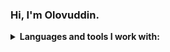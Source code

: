 ### Hi, I'm Olovuddin.

<details>
  <summary><b>Languages and tools I work with:</b></summary>
  <code><img src="https://upload.wikimedia.org/wikipedia/commons/thumb/6/61/HTML5_logo_and_wordmark.svg/2048px-HTML5_logo_and_wordmark.svg.png" width="100"   height="100"/></code>
  <code><img src="https://cdn.freebiesupply.com/logos/large/2x/css3-logo-png-transparent.png" width="110" height="110"/></code>
  <code><img src="https://upload.wikimedia.org/wikipedia/commons/thumb/9/96/Sass_Logo_Color.svg/1280px-Sass_Logo_Color.svg.png" width="100" height="100"/></code>
  <code><img src="https://upload.wikimedia.org/wikipedia/commons/thumb/b/b2/Bootstrap_logo.svg/1280px-Bootstrap_logo.svg.png" width="100" height="100"/></code>
  <code><img src="https://seeklogo.com/images/O/ottawa-js-logo-394DB38073-seeklogo.com.png" width="100" height="100"/></code>
  <code><img src="https://w7.pngwing.com/pngs/720/46/png-transparent-jquery-plain-wordmark-logo-icon-thumbnail.png" width="100" height="100"/></code>
  <code><img src="https://cdn.freebiesupply.com/logos/large/2x/react-1-logo-png-transparent.png" width="100" height="100"/></code>
  <code><img src="https://p1.hiclipart.com/preview/678/218/574/logo-logo-git-line-cheat-sheet-signage-cheating-mug-png-clipart.jpg" width="100" height="100"/></code>
  <code><img src="https://github.githubassets.com/images/modules/logos_page/GitHub-Mark.png" width="100" height="100"/></code>
  <code><img src="https://github.com/programmer0618/programmer0618/assets/112873241/e691ad3d-2272-4ca9-a042-6d753c912caf" width="100" height="100"/></code>
  <code><img src="https://github.com/programmer0618/programmer0618/assets/112873241/a8480d0c-3689-47d8-bc6d-e87832c8361a" width="100" height="100"/></code>
  <code><img src="https://github.com/programmer0618/programmer0618/assets/112873241/01019439-1f70-4789-8482-acfd2f67f429" width="100" height="100"/></code>
  <code><img src="https://github.com/programmer0618/programmer0618/assets/112873241/f2225e09-75a8-4326-97ec-583b0a0a3102" width="100" height="100"/></code>
  <code><img src="https://github.com/programmer0618/programmer0618/assets/112873241/bb7a58b1-ae01-4a59-88ba-e46ab20836d7" width="100" height="100"/></code>
  <code><img src="[https://github.com/programmer0618/programmer0618/assets/112873241/bb7a58b1-ae01-4a59-88ba-e46ab20836d7](https://btech.id/media/images/Page/2023/04/05/postgresql-logo-1-350x220-90992449)" width="100" height="100"/></code>
  
  
  
  
  
</details>

